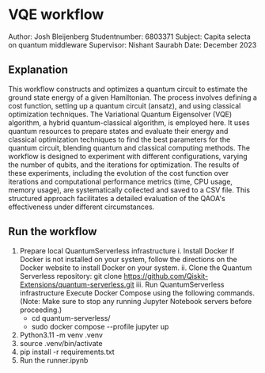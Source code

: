<h1>VQE workflow</h1>

Author: Josh Bleijenberg
Studentnumber: 6803371
Subject: Capita selecta on quantum middleware
Supervisor: Nishant Saurabh
Date: December 2023

<h2>Explanation</h2>
This workflow constructs and optimizes a quantum circuit to estimate the ground state energy of a given Hamiltonian. The process involves defining a cost function, setting up a quantum circuit (ansatz), and using classical optimization techniques. The Variational Quantum Eigensolver (VQE) algorithm, a hybrid quantum-classical algorithm, is employed here. It uses quantum resources to prepare states and evaluate their energy and classical optimization techniques to find the best parameters for the quantum circuit, blending quantum and classical computing methods. The workflow is designed to experiment with different configurations, varying the number of qubits, and the iterations for optimization. The results of these experiments, including the evolution of the cost function over iterations and computational performance metrics (time, CPU usage, memory usage), are systematically collected and saved to a CSV file. This structured approach facilitates a detailed evaluation of the QAOA's effectiveness under different circumstances.


<h2>Run the workflow</h2>

1. Prepare local QuantumServerless infrastructure
    i. Install Docker If Docker is not installed on your system, follow the directions on the Docker website to install Docker on your system.
    ii. Clone the Quantum Serverless repository: git clone https://github.com/Qiskit-Extensions/quantum-serverless.git
    iii. Run QuantumServerless infrastructure Execute Docker Compose using the following commands. (Note: Make sure to stop any running Jupyter Notebook servers before proceeding.)
    - cd quantum-serverless/
    - sudo docker compose --profile jupyter up
2. Python3.11 -m venv .venv
3. source .venv/bin/activate
4. pip install -r requirements.txt
5. Run the runner.ipynb


    
    
